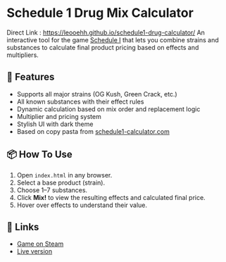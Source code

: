 # Schedule 1 Drug Mix Calculator
Direct Link : https://leooehh.github.io/schedule1-drug-calculator/
An interactive tool for the game [Schedule I](https://store.steampowered.com/app/3164500/Schedule_I/) that lets you combine strains and substances to calculate final product pricing based on effects and multipliers.

## 🌿 Features

- Supports all major strains (OG Kush, Green Crack, etc.)
- All known substances with their effect rules
- Dynamic calculation based on mix order and replacement logic
- Multiplier and pricing system
- Stylish UI with dark theme
- Based on copy pasta from [schedule1-calculator.com](https://schedule1-calculator.com)

## 📦 How To Use

1. Open `index.html` in any browser.
2. Select a base product (strain).
3. Choose 1–7 substances.
4. Click **Mix!** to view the resulting effects and calculated final price.
5. Hover over effects to understand their value.

## 🔗 Links

- [Game on Steam](https://store.steampowered.com/app/3164500/Schedule_I/)
- [Live version](https://leooehh.github.io/schedule1-drug-mix-calculator/)
